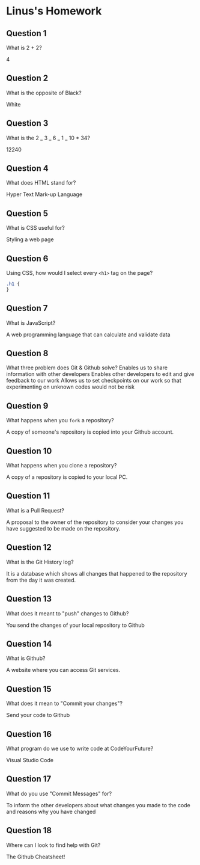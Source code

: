 # Linus's Homework

## Question 1

What is 2 + 2?

4

## Question 2

What is the opposite of Black?

White

## Question 3

What is the 2 _ 3 _ 6 _ 1 _ 10 \* 34?

12240

## Question 4

What does HTML stand for?

Hyper Text Mark-up Language

## Question 5

What is CSS useful for?

Styling a web page

## Question 6

Using CSS, how would I select every `<h1>` tag on the page?

```css
.h1 {
}
```

## Question 7

What is JavaScript?

A web programming language that can calculate and validate data

## Question 8

What three problem does Git & Github solve?
Enables us to share information with other developers 
Enables other developers to edit and give feedback to our work
Allows us to set checkpoints on our work so that experimenting on unknown codes would not be risk

## Question 9

What happens when you `fork` a repository?

A copy of someone's repository is copied into your Github account.

## Question 10

What happens when you clone a repository?

A copy of a repository is copied to your local PC.

## Question 11

What is a Pull Request?

A proposal to the owner of the repository to consider your changes you have suggested to be made on the repository.

## Question 12

What is the Git History log?

It is a database which shows all changes that happened to the repository from the day it was created.

## Question 13

What does it meant to "push" changes to Github?

You send the changes of your local repository to Github

## Question 14

What is Github?

A website where you can access Git services.

## Question 15

What does it mean to "Commit your changes"?

Send your code to Github

## Question 16

What program do we use to write code at CodeYourFuture?

Visual Studio Code

## Question 17

What do you use "Commit Messages" for?

To inform the other developers about what changes you made to the code  and reasons why you have changed

## Question 18

Where can I look to find help with Git?

The Github Cheatsheet!
